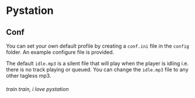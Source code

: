 # Pystation

## Conf
You can set your own default profile by creating a `conf.ini` file in the `config` folder. An example configure file is provided.

The default `idle.mp3` is a silent file that will play when the player is idling i.e. there is no track playing or queued. You can change the `idle.mp3` file to any other tagless mp3.

###### train train, i love pystation
